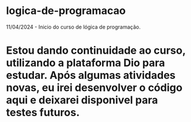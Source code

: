 # logica-de-programacao

11/04/2024 - Inicio do curso de lógica de programação.
# Estou dando continuidade ao curso, utilizando a plataforma Dio para estudar. Após algumas atividades novas, eu irei desenvolver o código aqui e deixarei disponivel para testes futuros. 